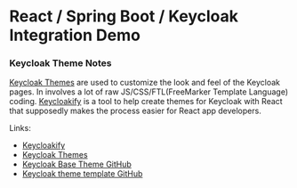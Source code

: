# React / Spring Boot / Keycloak Integration Demo

### Keycloak Theme Notes

[Keycloak Themes](https://www.keycloak.org/docs/latest/server_development/#_themes) are used to customize the look and 
feel of the Keycloak pages. In involves a lot of raw JS/CSS/FTL(FreeMarker Template Language) coding.
[Keycloakify](https://www.keycloakify.dev/) is a tool to help create themes for Keycloak with React that supposedly
makes the process easier for React app developers.

Links:
- [Keycloakify](https://www.keycloakify.dev/)
- [Keycloak Themes](https://www.keycloak.org/docs/latest/server_development/#_themes)
- [Keycloak Base Theme GitHub](https://github.com/keycloak/keycloak/tree/24.0.4/themes/src/main/resources/theme/base)
- [Keycloak theme template GitHub](https://github.com/p2-inc/keycloak-theme-template)



